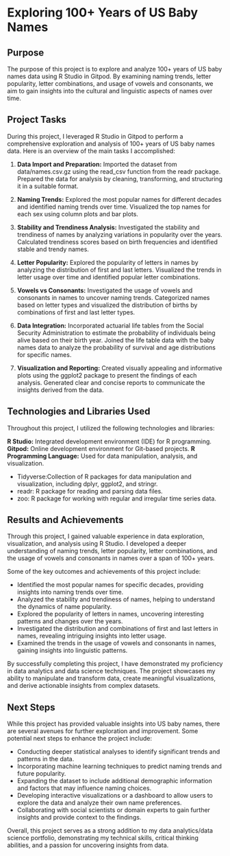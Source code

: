 # Exploring 100+ Years of US Baby Names

## Purpose
The purpose of this project is to explore and analyze 100+ years of US baby names data using R Studio in Gitpod. By examining naming trends, letter popularity, letter combinations, and usage of vowels and consonants, we aim to gain insights into the cultural and linguistic aspects of names over time.

## Project Tasks
During this project, I leveraged R Studio in Gitpod to perform a comprehensive exploration and analysis of 100+ years of US baby names data. Here is an overview of the main tasks I accomplished:

1. **Data Import and Preparation:** Imported the dataset from data/names.csv.gz using the read_csv function from the readr package. Prepared the data for analysis by cleaning, transforming, and structuring it in a suitable format.

2. **Naming Trends:** Explored the most popular names for different decades and identified naming trends over time. Visualized the top names for each sex using column plots and bar plots.

3. **Stability and Trendiness Analysis:** Investigated the stability and trendiness of names by analyzing variations in popularity over the years. Calculated trendiness scores based on birth frequencies and identified stable and trendy names.

4. **Letter Popularity:** Explored the popularity of letters in names by analyzing the distribution of first and last letters. Visualized the trends in letter usage over time and identified popular letter combinations.

5. **Vowels vs Consonants:** Investigated the usage of vowels and consonants in names to uncover naming trends. Categorized names based on letter types and visualized the distribution of births by combinations of first and last letter types.

6. **Data Integration:** Incorporated actuarial life tables from the Social Security Administration to estimate the probability of individuals being alive based on their birth year. Joined the life table data with the baby names data to analyze the probability of survival and age distributions for specific names.

7. **Visualization and Reporting:** Created visually appealing and informative plots using the ggplot2 package to present the findings of each analysis. Generated clear and concise reports to communicate the insights derived from the data.

## Technologies and Libraries Used
Throughout this project, I utilized the following technologies and libraries:

**R Studio:** Integrated development environment (IDE) for R programming.
**Gitpod:** Online development environment for Git-based projects.
**R Programming Language:** Used for data manipulation, analysis, and visualization.
  - Tidyverse:Collection of R packages for data manipulation and visualization, including dplyr, ggplot2, and stringr.
  - readr: R package for reading and parsing data files.
  - zoo: R package for working with regular and irregular time series data.

## Results and Achievements

Through this project, I gained valuable experience in data exploration, visualization, and analysis using R Studio. I developed a deeper understanding of naming trends, letter popularity, letter combinations, and the usage of vowels and consonants in names over a span of 100+ years.

Some of the key outcomes and achievements of this project include:

- Identified the most popular names for specific decades, providing insights into naming trends over time.
- Analyzed the stability and trendiness of names, helping to understand the dynamics of name popularity.
- Explored the popularity of letters in names, uncovering interesting patterns and changes over the years.
- Investigated the distribution and combinations of first and last letters in names, revealing intriguing insights into letter usage.
- Examined the trends in the usage of vowels and consonants in names, gaining insights into linguistic patterns.

By successfully completing this project, I have demonstrated my proficiency in data analytics and data science techniques. The project showcases my ability to manipulate and transform data, create meaningful visualizations, and derive actionable insights from complex datasets.

## Next Steps

While this project has provided valuable insights into US baby names, there are several avenues for further exploration and improvement. Some potential next steps to enhance the project include:

- Conducting deeper statistical analyses to identify significant trends and patterns in the data.
- Incorporating machine learning techniques to predict naming trends and future popularity.
- Expanding the dataset to include additional demographic information and factors that may influence naming choices.
- Developing interactive visualizations or a dashboard to allow users to explore the data and analyze their own name preferences.
- Collaborating with social scientists or domain experts to gain further insights and provide context to the findings.

Overall, this project serves as a strong addition to my data analytics/data science portfolio, demonstrating my technical skills, critical thinking abilities, and a passion for uncovering insights from data.
